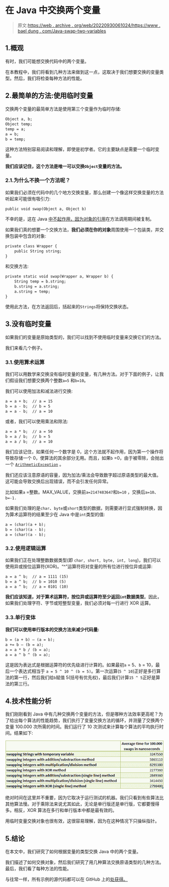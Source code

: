 # 在 Java 中交换两个变量

> 原文:[https://web . archive . org/web/20220930061024/https://www . bael dung . com/Java-swap-two-variables](https://web.archive.org/web/20220930061024/https://www.baeldung.com/java-swap-two-variables)

## 1.概观

有时，我们可能想交换代码中的两个变量。

在本教程中，我们将看到几种方法来做到这一点，这取决于我们想要交换的变量类型。然后，我们将检查每种方法的性能。

## 2.最简单的方法:使用临时变量

交换两个变量的最简单方法是使用第三个变量作为临时存储:

```
Object a, b;
Object temp;
temp = a;
a = b;
b = temp;
```

这种方法特别容易阅读和理解，即使是初学者。它的主要缺点是需要一个临时变量。

**我们应该记住，这个方法是唯一可以交换`Object`变量的方法。**

### 2.1.为什么不换一个方法呢？

如果我们必须在代码中的几个地方交换变量，那么创建一个像这样交换变量的方法听起来可能很有吸引力:

```
public void swap(Object a, Object b)
```

不幸的是，这在 Java [中不起作用，因为对象的引用](/web/20220605184827/https://www.baeldung.com/java-pass-by-value-or-pass-by-reference)在方法调用期间被复制。

如果我们真的想要一个交换方法，**我们必须在你的对象**周围使用一个包装类，并交换包装中包含的对象:

```
private class Wrapper {
    public String string;
}
```

和交换方法:

```
private static void swap(Wrapper a, Wrapper b) {
    String temp = b.string;
    b.string = a.string;
    a.string = temp;
}
```

使用此方法，在方法返回后，括起来的`Strings`将保持交换状态。

## 3.没有临时变量

如果我们的变量是原始类型的，我们可以找到不使用临时变量来交换它们的方法。

我们来看几个例子。

### 3.1.使用算术运算

我们可以用数学来交换没有临时变量的变量，有几种方法。对于下面的例子，让我们假设我们想要交换两个整数`a=5` 和`b=10`。

我们可以使用加法和减法进行交换:

```
a = a + b;  // a = 15
b = a - b;  // b = 5
a = a - b;  // a = 10
```

或者，我们可以使用乘法和除法:

```
a = a * b;  // a = 50
b = a / b;  // b = 5
a = a / b;  // a = 10
```

我们应该记住，如果任何一个数字是 0，这个方法就不起作用，因为第一个操作将导致存储一个 0，使算法的其余部分无用。而且，如果`b` =0，由于被零除，会抛出一个 [`ArithmeticException`](/web/20220605184827/https://www.baeldung.com/java-overflow-underflow) 。

我们还应该注意原语的容量，因为加法/乘法会导致数字超过原语类型的最大值。这可能会导致交换后出现错误，而不会引发任何异常。

比如如果`a` =整数。MAX_VALUE，交换前`a=2147483647`和`b=10` ，交换后`a=10`、`b=-1.`

如果我们处理的是`char`、`byte`或`short`类型的数据，则需要进行显式强制转换，因为算术运算符的结果至少在 Java 中是`int`类型的值:

```
a = (char)(a + b);
b = (char)(a - b);
a = (char)(a - b);
```

### 3.2.使用逻辑运算

如果我们正在处理整数数据类型(即 `char, short, byte, int, long`)，我们可以使用异或按位运算符(XOR)。“^”运算符将对变量的所有位进行按位异或运算:

```
a = a ^ b;  // a = 1111 (15)
b = a ^ b;  // b = 1010 (5) 
a = a ^ b;  // a = 0101 (10) 
```

**我们应该知道，对于算术运算符，按位异或运算符至少返回`int`数据类型**。因此，如果我们处理字符、字节或短整型变量，我们必须对每一行进行 XOR 运算。

### 3.3.单行变体

**我们可以使用单行版本的交换方法来减少代码量:**

```
b = (a + b) – (a = b);
a += b – (b = a);
a = a * b / (b = a);
a = a ^ b ^ (b = a);
```

这是因为表达式是根据运算符的优先级进行计算的。如果最初`a` = 5、`b` = 10，最后一个表达式相当于 `a = 5 ^ 10 ^ (b = 5)`。第一次运算(`5 ^ 10`)正好是多行算法的第一行，然后我们给`b`赋值 5(括号有优先权)，最后我们计算`15 ^ 5`正好是算法的第三行。

## 4.技术性能分析

我们刚刚看到 Java 中有几种交换两个变量的方法，但是哪种方法效率更高呢？为了给出每个算法的性能趋势，我们执行了变量交换方法的循环，并测量了交换两个变量 100.000 次所需的时间。我们运行了 10 次测试来计算每个算法的平均执行时间。结果如下:

[![swapping variables - performance comparison](img/9b86fb0a867226b638c42c4044f6b3f0.png)](/web/20220605184827/https://www.baeldung.com/wp-content/uploads/2022/05/swapping-variables-performance-tab.png)

绝对时间在这里并不重要，因为它取决于运行测试的机器。我们只看到有些算法比其他算法慢。对于乘除法来说尤其如此，无论是单行版还是单行版，它都要慢得多。相反，XOR 算法在多行和单行版本中都是最有效的。

用临时变量交换对象也很有效，这很容易理解，因为在这种情况下只操纵指针。

## 5.结论

在本文中，我们研究了如何根据变量的类型交换 Java 中的两个变量。

我们描述了如何交换对象，然后我们研究了用几种算法交换原语类型的几种方法。最后，我们看了每种方法的性能。

与往常一样，所有示例的源代码都可以在 GitHub 上的[处获得。](https://web.archive.org/web/20220605184827/https://github.com/eugenp/tutorials/tree/master/core-java-modules/core-java-lang-math-3)